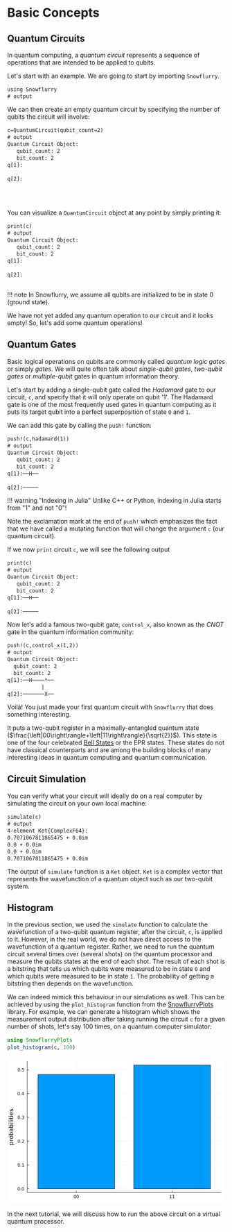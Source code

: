 # Basic Concepts
## Quantum Circuits
In quantum computing, a *quantum circuit* represents a sequence of operations that are intended to be applied to qubits.

Let's start with an example. We are going to start by importing `Snowflurry`.

```jldoctest basics; output = false
using Snowflurry
# output

```

We can then create an empty quantum circuit by specifying the number of qubits the circuit will involve:

```jldoctest basics; output = false
c=QuantumCircuit(qubit_count=2)
# output
Quantum Circuit Object:
   qubit_count: 2 
   bit_count: 2
q[1]:
     
q[2]:
     



```
You can visualize a `QuantumCircuit` object at any point by simply printing it:

```jldoctest basics; output=true
print(c)
# output
Quantum Circuit Object:
   qubit_count: 2 
   bit_count: 2
q[1]:
     
q[2]:
     

```

!!! note
	In Snowflurry, we assume all qubits are initialized to be in state 0 (ground state).

We have not yet added any quantum operation to our circuit and it looks empty! So, let's add some quantum operations!

## Quantum Gates

Basic logical operations on qubits are commonly called *quantum logic gates* or simply *gates*. We will quite often talk about *single-qubit gates*, *two-qubit gates* or *multiple-qubit* gates in quantum information theory.

Let's start by adding a single-qubit gate called the *Hadamard* gate to our circuit, `c`, and specify that it will only operate on qubit '1'. The Hadamard gate is one of the most frequently used gates in quantum computing as it puts its target qubit into a perfect superposition of state `0` and `1`.

We can add this gate by calling the `push!` function:
```jldoctest basics; output=false
push!(c,hadamard(1))
# output
Quantum Circuit Object:
   qubit_count: 2 
   bit_count: 2
q[1]:──H──
          
q[2]:─────

```
!!! warning "Indexing in Julia"
	Unlike C++ or Python, indexing in Julia starts from "1" and not "0"!

Note the exclamation mark at the end of `push!` which emphasizes the fact that we have called a mutating function that will change the argument `c` (our quantum circuit).

If we now `print` circuit `c`, we will see the following output
```jldoctest basics; output=true
print(c)
# output
Quantum Circuit Object:
   qubit_count: 2 
   bit_count: 2
q[1]:──H──
          
q[2]:─────

```

Now let's add a famous two-qubit gate, `control_x`, also known as the *CNOT* gate in the quantum information community:
 ```jldoctest basics; output=true
push!(c,control_x(1,2))
# output
Quantum Circuit Object:
   qubit_count: 2 
   bit_count: 2 
q[1]:──H────*──
            |  
q[2]:───────X──

```
Voilà! You just made your first quantum circuit with `Snowflurry` that does something interesting.

It puts a two-qubit register in a maximally-entangled quantum state ($\frac{\left|00\right\rangle+\left|11\right\rangle}{\sqrt{2}}$). This state is one of the four celebrated [Bell States](https://en.wikipedia.org/wiki/Bell_state) or the EPR states. These states do not have classical counterparts and are among the building blocks of many interesting ideas in quantum computing and quantum communication.

## Circuit Simulation
You can verify what your circuit will ideally do on a real computer by simulating the circuit on your own local machine:
```jldoctest basics; output=true
simulate(c)
# output
4-element Ket{ComplexF64}:
0.7071067811865475 + 0.0im
0.0 + 0.0im
0.0 + 0.0im
0.7071067811865475 + 0.0im
```

The output of `simulate` function is a `Ket` object. `Ket` is a complex vector that represents the wavefunction of a quantum object such as our two-qubit system.

## Histogram
In the previous section, we used the `simulate` function to calculate the wavefunction of a two-qubit quantum register, after the circuit, `c`, is applied to it. However, in the real world, we do not have direct access to the wavefunction of a quantum register. Rather, we need to run the quantum circuit several times over (several shots) on the quantum processor and measure the qubits states at the end of each shot. The result of each shot is a bitstring that tells us which qubits were measured to be in state `0` and which qubits were measured to be in state `1`. The probability of getting a bitstring then depends on the wavefunction.

We can indeed mimick this behaviour in our simulations as well. This can be achieved by using the `plot_histogram` function from the [SnowflurryPlots](https://github.com/SnowflurrySDK/SnowflurryPlots.jl) library. For example, we can generate a histogram which shows the measurement output distribution after taking running the circuit `c` for a given number of shots, let's say 100 times, on a quantum
computer simulator:

```julia
using SnowflurryPlots
plot_histogram(c, 100)
```
![Measurement results histogram](../assets/index/index_histogram.png)

In the next tutorial, we will discuss how to run the above circuit on a virtual quantum processor.
